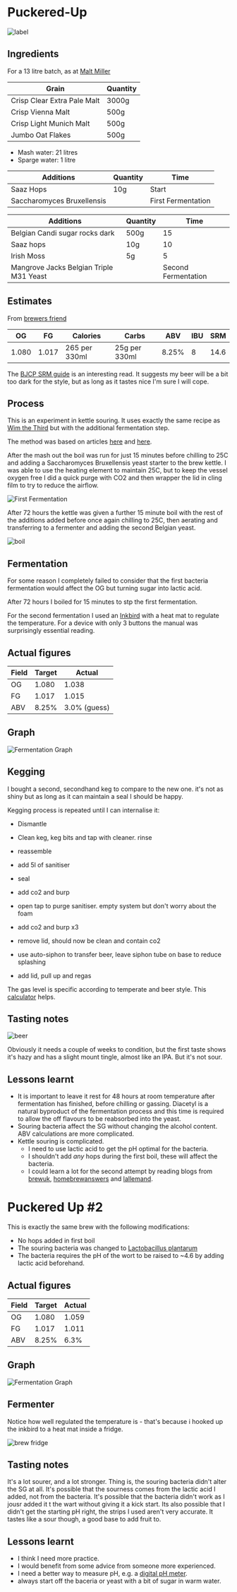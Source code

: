 # Puckered-Up

![label](label.jpg)


## Ingredients

For a 13 litre batch, as at [Malt Miller](https://www.themaltmiller.co.uk/rg/?id=249291)

| Grain                          | Quantity |
| ------------------------------ | -------- |
| Crisp Clear Extra Pale Malt    | 3000g    |
| Crisp Vienna Malt              | 500g     |
| Crisp Light Munich Malt        | 500g     |
| Jumbo Oat Flakes               | 500g     |

* Mash water: 21 litres
* Sparge water: 1 litre

| Additions                              | Quantity | Time         |
| -------------------------------------- | -------- | ------------ |
| Saaz Hops                              | 10g      | Start        |
| Saccharomyces Bruxellensis             |          | First Fermentation |

| Additions                              | Quantity | Time         |
| -------------------------------------- | -------- | ------------ |
| Belgian Candi sugar rocks dark         | 500g     | 15           |
| Saaz hops                              | 10g      | 10           |
| Irish Moss                             | 5g       | 5
| Mangrove Jacks Belgian Triple M31 Yeast |          | Second Fermentation |


## Estimates

From [brewers friend](https://www.brewersfriend.com)

| OG    | FG    | Calories     | Carbs         | ABV  | IBU  | SRM  |
| ----- | ----- | ------------ | ------------- |---- | ---- | ---- |
| 1.080 | 1.017 | 265 per 330ml | 25g per 330ml | 8.25% | 8   | 14.6   |

The [BJCP SRM guide](https://www.brewersfriend.com/2017/05/07/beer-styles-srm-color-chart-2017-update/) is an interesting read. It suggests my beer will be a bit too dark for the style, but as long as it tastes nice I'm sure I will cope.


## Process

This is an experiment in kettle souring. It uses exactly the same recipe as [Wim the Third](Wim-the-Third) but with the additional fermentation step.

The method was based on articles [here](https://www.brewuk.co.uk/blog/kettle-souring/) and [here](https://www.homebrewtalk.com/threads/kettle-sour-with-saccharomyces.593438/).

After the mash out the boil was run for just 15 minutes before chilling to 25C and adding a Saccharomyces Bruxellensis yeast starter to the brew kettle. I was able to use the heating element to maintain 25C, but to keep the vessel oxygen free I did a quick purge with CO2 and then wrapper the lid in cling film to try to reduce the airflow.

![First Fermentation](first_ferment.jpg)



After 72 hours the kettle was given a further 15 minute boil with the rest of the additions added before once again chilling to 25C, then aerating and transferring to a fermenter and adding the second Belgian yeast.

![boil](boil.jpg)
## Fermentation

For some reason I completely failed to consider that the first bacteria fermentation would affect the OG but turning sugar into lactic acid.

After 72 hours I boiled for 15 minutes to stp the first fermentation.

For the second fermentation I used an [Inkbird](https://inkbird.com/products/ibt-310t-b) with a heat mat to regulate the temperature. For a device with only 3 buttons the manual was surprisingly essential reading.

## Actual figures


| Field       | Target         | Actual |
| ----------- | ------------- | ---------- |
| OG          | 1.080      |1.038 |
| FG          | 1.017      |1.015|
| ABV         | 8.25%    |3.0% (guess)|

## Graph

![Fermentation Graph](graph.png)

## Kegging
I bought a second, secondhand keg to compare to the new one. it's not as shiny but as long as it can maintain a seal I should be happy.

Kegging process is repeated until I can internalise it:

* Dismantle

* Clean keg, keg bits and tap with cleaner. rinse

* reassemble

* add 5l of sanitiser
* seal
* add co2 and burp
* open tap to purge sanitiser. empty system but don't worry about the foam
* add co2 and burp x3
* remove lid, should now be clean and contain co2
* use auto-siphon to transfer beer, leave siphon tube on base to reduce splashing
* add lid, pull up and regas

The gas level is specific according to temperate and beer style. This [calculator](https://www.brewersfriend.com/keg-carbonation-calculator/  ) helps.

## Tasting notes

![beer](beer.jpg)

Obviously it needs a couple of weeks to condition, but the first taste shows it's hazy and has a slight mount tingle, almost like an IPA. But it's not sour.

## Lessons learnt

* It is important to leave it rest for 48 hours at room temperature after fermentation has finished, before chilling or gassing. Diacetyl is a natural byproduct of the fermentation process and this time is required to allow the off flavours to be reabsorbed into the yeast.
* Souring bacteria affect the SG without changing the alcohol content. ABV calculations are more complicated.
* Kettle souring is complicated.
  * I need to use lactic acid to get the pH optimal for the bacteria.
  * I shouldn't add *any* hops during the first boil, these will affect the bacteria.
  * I could learn a lot for the second attempt by reading blogs from [brewuk](https://www.brewuk.co.uk/blog/kettle-souring/), [homebrewanswers](https://homebrewanswers.com/kettle-sour-brewing/) and [lallemand](https://www.lallemandbrewing.com/docs/products/bp/BEST-PRACTICES_KETTLESOUR_DIGITAL.pdf).


# Puckered Up #2

This is exactly the same brew with the following modifications:
* No hops added in first boil
* The souring bacteria was changed to [Lactobacillus plantarum](https://www.themaltmiller.co.uk/product/wildbrew-sour-pitch/)
* The bacteria requires the pH of the wort to be raised to ~4.6 by adding lactic acid beforehand.

## Actual figures


| Field       | Target         | Actual |
| ----------- | ------------- | ---------- |
| OG          | 1.080      |1.059 |
| FG          | 1.017      |1.011|
| ABV         | 8.25%    |6.3% |

## Graph

![Fermentation Graph](graph2.png)

## Fermenter
Notice how well regulated the temperature is - that's because i hooked up the inkbird to a heat mat inside a fridge.

![brew fridge](fridge.jpg)

## Tasting notes

It's a lot sourer, and a lot stronger. Thing is, the souring bacteria didn't alter the SG at all. It's possible that the sourness comes from the lactic acid I added, not from the bacteria. It's possible that the bacteria didn't work as I jousr added it t the wart without giving it a kick start. Its also possible that I didn't get the starting pH right, the strips I used aren't very accurate.
It tastes like a sour though, a good base to add fruit to.

## Lessons learnt

* I think I need more practice.
* I would benefit from some advice from someone more experienced.
* I need a better way to measure pH, e.g. a [digital pH meter](https://www.themaltmiller.co.uk/product/digital-ph-meter/).
* always start off the baceria or yeast with a bit of sugar in warm water.
